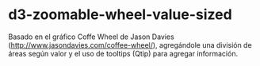 d3-zoomable-wheel-value-sized
=============================

Basado en el gráfico Coffe Wheel de Jason Davies (http://www.jasondavies.com/coffee-wheel/), agregándole una división de áreas según valor y el uso de tooltips (Qtip) para agregar información.
